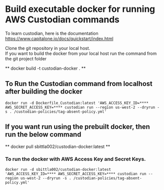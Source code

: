 # Build executable docker for running AWS Custodian commands

To learn custodian, here is the documentation https://www.capitalone.io/docs/quickstart/index.html

Clone the git repository in your local host.<br/>
If you want to build the docker from your local host run the command from the git project folder

** docker build -t custodian-docker . **


## To Run the Custodian command from localhost after building the docker
```
docker run -d Dockerfile_Custodian:latest 'AWS_ACCESS_KEY_ID=**** AWS_SECRET_ACCESS_KEY=**** custodian run --region us-west-2 --dryrun -s . /custodian-policies/tag-absent-policy.yml'
```

## If you want run using the prebuilt docker, then run the below command  
** docker pull sbittla002/custodian-docker:latest **

### To run the docker with AWS Access Key and Secret Keys.
```
docker run -d sbittla002/custodian-docker:latest 'AWS_ACCESS_KEY_ID=**** AWS_SECRET_ACCESS_KEY=**** custodian run --region us-west-2 --dryrun -s . /custodian-policies/tag-absent-policy.yml'
```